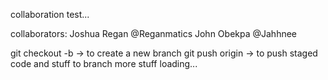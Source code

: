 collaboration test...

collaborators: 	Joshua Regan @Reganmatics
		John Obekpa  @Jahhnee	

git checkout -b <branch-name> -> to create a new branch
git push origin <branch-name> -> to push staged code and stuff to branch <branch-name>
more stuff loading...
